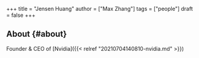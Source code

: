+++
title = "Jensen Huang"
author = ["Max Zhang"]
tags = ["people"]
draft = false
+++

## About {#about}

Founder &amp; CEO of [Nvidia]({{< relref "20210704140810-nvidia.md" >}})
